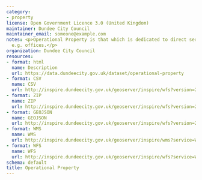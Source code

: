 ```yaml
---
category:
- property
license: Open Government Licence 3.0 (United Kingdom)
maintainer: Dundee City Council
maintainer_email: someone@example.com
notes: <p>Operational Property is that which is dedicated to direct service delivery
  e.g. offices.</p>
organization: Dundee City Council
resources:
- format: html
  name: Description
  url: https://data.dundeecity.gov.uk/dataset/operational-property
- format: CSV
  name: CSV
  url: http://inspire.dundeecity.gov.uk/geoserver/inspire/wfs?version=2.0.0&service=wfs&request=GetFeature&typeName=inspire:SV_OPERATIONAL_PROPERTY&outputFormat=csv
- format: ZIP
  name: ZIP
  url: http://inspire.dundeecity.gov.uk/geoserver/inspire/wfs?version=2.0.0&service=wfs&request=GetFeature&typeName=inspire:SV_OPERATIONAL_PROPERTY&outputFormat=SHAPE-ZIP
- format: GEOJSON
  name: GEOJSON
  url: http://inspire.dundeecity.gov.uk/geoserver/inspire/wfs?version=2.0.0&service=wfs&request=GetFeature&typeName=inspire:SV_OPERATIONAL_PROPERTY&outputFormat=json
- format: WMS
  name: WMS
  url: http://inspire.dundeecity.gov.uk/geoserver/inspire/wms?service=WMS&version=1.3.0&request=getCapabilities
- format: WFS
  name: WFS
  url: http://inspire.dundeecity.gov.uk/geoserver/inspire/wfs?service=WFS&version=1.1.0&request=getCapabilities
schema: default
title: Operational Property
---
```

